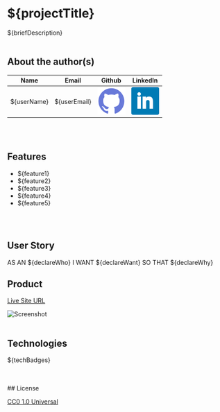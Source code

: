# ${projectTitle}
${briefDescription}
<br>
<br>

## About the author(s)

| Name | Email  | Github  | LinkedIn |
| :--: | :----: | :-----: | :------: |
| ${userName} | ${userEmail} | [![Github](./assets/images/github.png)](https://github.com/${gitHubUsername}) | [![LinkedIn](./assets/images/linkedin.png)](https://www.linkedin.com/in/${linkedinUsername}/) |

<br>
<br>

## Features

* ${feature1}
* ${feature2}
* ${feature3}
* ${feature4}
* ${feature5}


<br>
<br>

## User Story

AS AN ${declareWho}
I WANT ${declareWant}
SO THAT ${declareWhy}


## Product

[Live Site URL](${deployedURL})

![Screenshot](./images/screenshot.png)
<br>
<br>
## Technologies

${techBadges}

<br>
<br>
## License

[CC0 1.0 Universal](https://creativecommons.org/publicdomain/zero/1.0/)